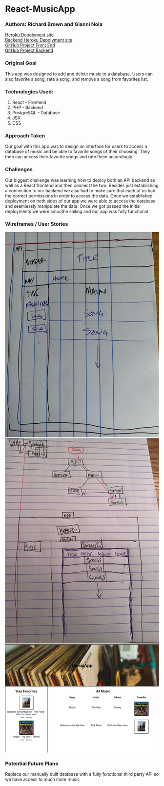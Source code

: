 # React-MusicApp

### Authors: Richard Brown and Gianni Nola
<a href="https://fierce-springs-93898.herokuapp.com"/>Heroku Depolyment site</a><br>
<a href="https://mighty-earth-87374.herokuapp.com/api/music">Backend Heroku Depolyment site</a><br>
<a href="https://github.com/rbrown29/React-MusicApp/">GitHub Project Front End</a><br>
<a href="https://github.com/rbrown29/MusicApp">GitHub Project Backend</a>

### Original Goal
<p>This app was designed to add and delete music to a database. Users can also favorite a song, rate a song, and remove a song from favorites list.</p>

### Technologies Used:
1. React - Frontend
2. PHP - Backend
3. PostgreSQL - Database
4. JSX
5. CSS

### Approach Taken
<p>Our goal with this app was to design an interface for users to access a database of music and be able to favorite songs of their choosing. They then can access their favorite songs and rate them accordingly</p>

### Challenges
<p>Our biggest challenge was learning how to deploy both an API backend as well as a React frontend and then connect the two. Besides just establishing a connection to our backend we also had to make sure that each of us had the correct permissions in order to access the data. Once we established deployment on both sides of our app we were able to access the database and seemlessly manipulate the data.  Once we got passed the initial deployments we were smoothe sailing and our app was fully functional</p>

### Wireframes / User Stories
![Wireframe Image 1](https://github.com/rbrown29/React-MusicApp/blob/gianni/imgs/Wireframe%201.JPG "Wireframe 1")
![Wireframe Image 2](https://github.com/rbrown29/React-MusicApp/blob/gianni/imgs/Wireframe%202.JPG "Wireframe 2")
![Original View](https://github.com/rbrown29/React-MusicApp/blob/gianni/imgs/Original%20View.png "Original View")

### Potential Future Plans
<p> Replace our manually built database with a fully functional third party API so we have access to much more music</p>

